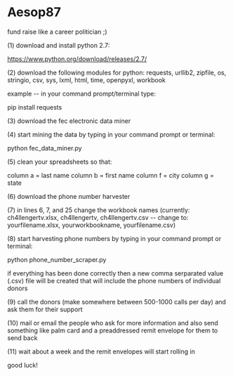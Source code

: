 # Aesop87
fund raise like a career politician ;)

(1) download and install python 2.7:

https://www.python.org/download/releases/2.7/

(2) download the following modules for python: requests, urllib2, zipfile, os, stringio, csv, sys, lxml, html, time, openpyxl, workbook

example -- in your command prompt/terminal type:

pip install requests

(3) download the fec electronic data miner

(4) start mining the data by typing in your command prompt or terminal:

python fec_data_miner.py

(5) clean your spreadsheets so that:

column a = last name column b = first name column f = city column g = state

(6) download the phone number harvester

(7) in lines 6, 7, and 25 change the workbook names (currently: ch4llengertv.xlsx, ch4llengertv, ch4llengertv.csv -- change to: yourfilename.xlsx, yourworkbookname, yourfilename.csv)

(8) start harvesting phone numbers by typing in your command prompt or terminal:

python phone_number_scraper.py

if everything has been done correctly then a new comma serparated value (.csv) file will be created that will include the phone numbers of individual donors

(9) call the donors (make somewhere between 500-1000 calls per day) and ask them for their support

(10) mail or email the people who ask for more information and also send something like palm card and a preaddressed remit envelope for them to send back

(11) wait about a week and the remit envelopes will start rolling in

good luck!
